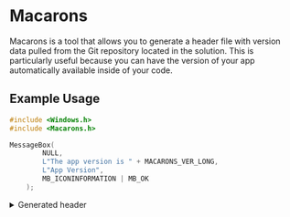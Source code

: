 # Macarons
Macarons is a tool that allows you to generate a header file with version data pulled from the Git repository located in the solution. This is particularly useful because you can have the version of your app automatically available inside of your code.

## Example Usage
```cpp
#include <Windows.h>
#include <Macarons.h>

MessageBox(
        NULL,
        L"The app version is " + MACARONS_VER_LONG,
        L"App Version",
        MB_ICONINFORMATION | MB_OK
    );
```

<details>
    <summary>Generated header</summary>
  
    ```cpp
    // Macarons.h
    #pragma once

    #define MACARONS_VER_LONG   "1.3.5 beta2"
    #define MACARONS_VER_SHORT  "1.3.5"

    #define MACARONS_VER_MAJOR  1
    #define MACARONS_VER_MINOR  3
    #define MACARONS_VER_PATCH  5
    ```
  
</details>